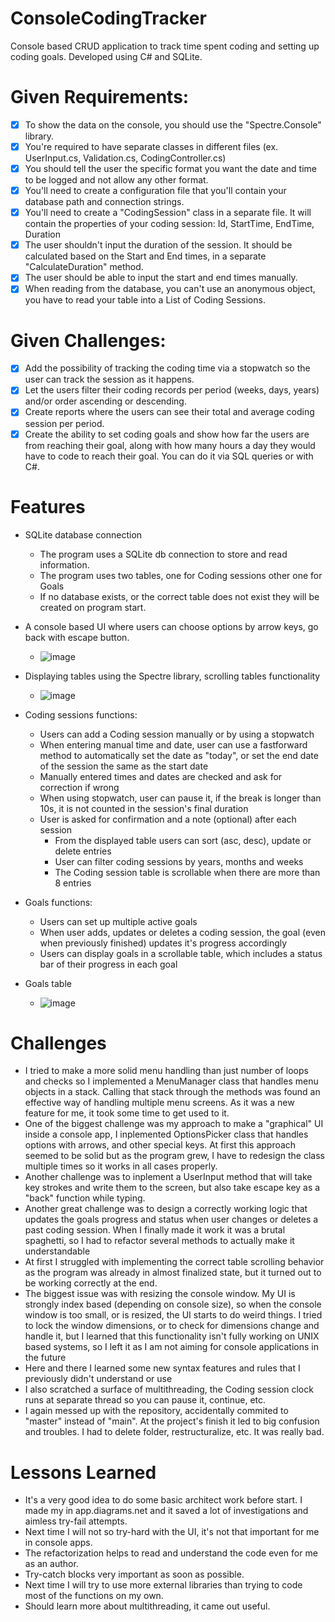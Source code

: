 # ConsoleCodingTracker

Console based CRUD application to track time spent coding and setting up coding goals.
Developed using C# and SQLite.


# Given Requirements:
- [x] To show the data on the console, you should use the "Spectre.Console" library.
- [x] You're required to have separate classes in different files (ex. UserInput.cs, Validation.cs, CodingController.cs)
- [x] You should tell the user the specific format you want the date and time to be logged and not allow any other format.
- [x] You'll need to create a configuration file that you'll contain your database path and connection strings.
- [x] You'll need to create a "CodingSession" class in a separate file. It will contain the properties of your coding session: Id, StartTime, EndTime, Duration
- [x] The user shouldn't input the duration of the session. It should be calculated based on the Start and End times, in a separate "CalculateDuration" method.
- [x] The user should be able to input the start and end times manually.
- [x] When reading from the database, you can't use an anonymous object, you have to read your table into a List of Coding Sessions.

# Given Challenges:
- [x] Add the possibility of tracking the coding time via a stopwatch so the user can track the session as it happens.
- [x] Let the users filter their coding records per period (weeks, days, years) and/or order ascending or descending.
- [x] Create reports where the users can see their total and average coding session per period.
- [x] Create the ability to set coding goals and show how far the users are from reaching their goal, along with how many hours a day they would have to code to reach their goal. You can do it via SQL queries or with C#.

# Features

* SQLite database connection

	- The program uses a SQLite db connection to store and read information.
	- The program uses two tables, one for Coding sessions other one for Goals
	- If no database exists, or the correct table does not exist they will be created on program start.

* A console based UI where users can choose options by arrow keys, go back with escape button.

 	- ![image](https://github.com/czerviik/CodeReviews.Console.CodingTracker/assets/137193704/b7c90135-42b4-45ee-8f86-9dfd92646122">)

* Displaying tables using the Spectre library, scrolling tables functionality

	- ![image](https://github.com/czerviik/CodeReviews.Console.CodingTracker/assets/137193704/1cf462a4-16a2-42f6-a811-c602da86fcbf">)
  
* Coding sessions functions:
	- Users can add a Coding session manually or by using a stopwatch
 	- When entering manual time and date, user can use a fastforward method to automatically set the date as "today", or set the end date of the session the same as the start date
  	- Manually entered times and dates are checked and ask for correction if wrong 	
 	- When using stopwatch, user can pause it, if the break is longer than 10s, it is not counted in the session's final duration
   	- User is asked for confirmation and a note (optional) after each session
    	- From the displayed table users can sort (asc, desc), update or delete entries
        - User can filter coding sessions by years, months and weeks
      	- The Coding session table is scrollable when there are more than 8 entries

* Goals functions:
	- Users can set up multiple active goals
	- When user adds, updates or deletes a coding session, the goal (even when previously finished) updates it's progress accordingly
 	- Users can display goals in a scrollable table, which includes a status bar of their progress in each goal

* Goals table
	- ![image](https://github.com/czerviik/CodeReviews.Console.CodingTracker/assets/137193704/be58d5fc-e1a0-4973-8ebb-ed9ed00e00ff">)

# Challenges
	
- I tried to make a more solid menu handling than just number of loops and checks so I implemented a MenuManager class that handles menu objects in a stack. Calling that stack through the methods was found an effective way of handling multiple menu screens. As it was a new feature for me, it took some time to get used to it.
- One of the biggest challenge was my approach to make a "graphical" UI inside a console app, I inplemented OptionsPicker class that handles options with arrows, and other special keys. At first this approach seemed to be solid but as the program grew, I have to redesign the class multiple times so it works in all cases properly.
- Another challenge was to inplement a UserInput method that will take key strokes and write them to the screen, but also take escape key as a "back" function while typing.
- Another great challenge was to design a correctly working logic that updates the goals progress and status when user changes or deletes a past coding session. When I finally made it work it was a brutal spaghetti, so I had to refactor several methods to actually make it understandable
- At first I struggled with implementing the correct table scrolling behavior as the program was already in almost finalized state, but it turned out to be working correctly at the end.
- The biggest issue was with resizing the console window. My UI is strongly index based (depending on console size), so when the console window is too small, or is resized, the UI starts to do weird things. I tried to lock the window dimensions, or to check for dimensions change and handle it, but I learned that this functionality isn't fully working on UNIX based systems, so I left it as I am not aiming for console applications in the future
- Here and there I learned some new syntax features and rules that I previously didn't understand or use
- I also scratched a surface of multithreading, the Coding session clock runs at separate thread so you can pause it, continue, etc.
- I again messed up with the repository, accidentally commited to "master" instead of "main". At the project's finish it led to big confusion and troubles. I had to delete folder, restructuralize, etc. It was really bad. 

# Lessons Learned
- It's a very good idea to do some basic architect work before start. I made my in app.diagrams.net and it saved a lot of investigations and aimless try-fail attempts.
- Next time I will not so try-hard with the UI, it's not that important for me in console apps.
- The refactorization helps to read and understand the code even for me as an author.
- Try-catch blocks very important as soon as possible.
- Next time I will try to use more external libraries than trying to code most of the functions on my own.
- Should learn more about multithreading, it came out useful.
